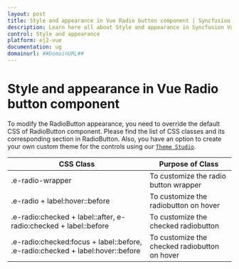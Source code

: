 ```yaml
---
layout: post
title: Style and appearance in Vue Radio button component | Syncfusion
description: Learn here all about Style and appearance in Syncfusion Vue Radio button component of Syncfusion Essential JS 2 and more.
control: Style and appearance 
platform: ej2-vue
documentation: ug
domainurl: ##DomainURL##
---
```


# Style and appearance in Vue Radio button component

To modify the RadioButton appearance, you need to override the default CSS of RadioButton component. Please find the list of CSS classes and its corresponding section in RadioButton. Also, you have an option to create your own custom theme for the controls using our [`Theme Studio`](https://ej2.syncfusion.com/themestudio/?theme=material).

CSS Class | Purpose of Class
-----|-----
|.e-radio-wrapper|To customize the radio button wrapper
|.e-radio + label:hover::before|To customize the radiobutton on hover
|.e-radio:checked + label::after, e-radio:checked + label::before |To customize the checked radiobutton
|.e-radio:checked:focus + label::before, .e-radio:checked + label:hover::before |To customize the checked radiobutton on hover
